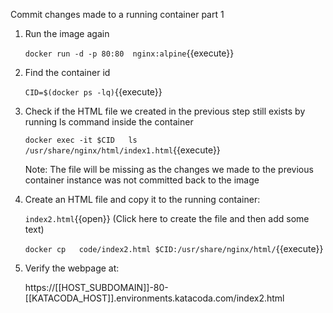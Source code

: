 Commit changes made to a running container  part 1

1. Run the image again     

    `docker run -d -p 80:80  nginx:alpine`{{execute}}
 
2. Find the container id 

    `CID=$(docker ps -lq)`{{execute}}
    
3. Check if the HTML file we created in the previous step still exists by running ls command inside the container

    `docker exec -it $CID   ls /usr/share/nginx/html/index1.html`{{execute}}  
    
    Note: The file will be missing as the changes we made to the previous container instance was not committed back to the image
     
4. Create an HTML file and copy it to the running container:

    `index2.html`{{open}} (Click here to create the file and then add some text)  
    
    `docker cp   code/index2.html $CID:/usr/share/nginx/html/`{{execute}}
    
5. Verify the webpage at:

    https://[[HOST_SUBDOMAIN]]-80-[[KATACODA_HOST]].environments.katacoda.com/index2.html
